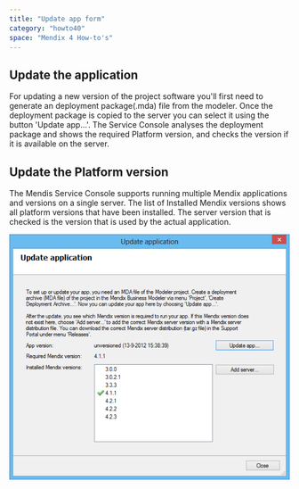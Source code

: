 ```yaml
---
title: "Update app form"
category: "howto40"
space: "Mendix 4 How-to's"
---
```

<This preliminary documentation is subject to change. It will be finished as soon as possible.>

## Update the application

For updating a new version of the project software you'll first need to generate an deployment package(.mda) file from the modeler. Once the deployment package is copied to the server you can select it using the button 'Update app...'.
The Service Console analyses the deployment package and shows the required Platform version, and checks the version if it is available on the server.

## Update the Platform version

The Mendis Service Console supports running multiple Mendix applications and versions on a single server. The list of Installed Mendix versions shows all platform versions that have been installed.
The server version that is checked is the version that is used by the actual application.

![](attachments/2621651/2752515.png)
